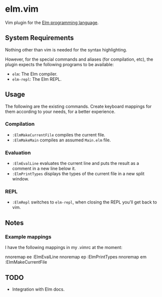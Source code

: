# elm.vim

Vim plugin for the [Elm programming language](http://elm-lang.org/).

## System Requirements

Nothing other than vim is needed for the syntax highlighting.

However, for the special commands and aliases (for compilation, etc), the plugin expects the following programs to be available:

* `elm`: The Elm compiler.
* `elm-repl`: The Elm REPL.

## Usage

The following are the existing commands. Create keyboard mappings for 
them according to your needs, for a better experience.

### Compilation

* `:ElmMakeCurrentFile` compiles the current file.
* `:ElmMakeMain` compiles an assumed `Main.elm` file.

### Evaluation

* `:ElmEvalLine` evaluates the current line and puts the result as a
  comment in a new line below it.
* `:ElmPrintTypes` displays the types of the current file in a new split window.

### REPL

* `:ElmRepl` switches to `elm-repl`, when closing the REPL you'll get back to vim.

## Notes

### Example mappings

I have the following mappings in my .vimrc at the moment:

nnoremap <leader>ee :ElmEvalLine<CR>
nnoremap <leader>ep :ElmPrintTypes<CR>
nnoremap <leader>em :ElmMakeCurrentFile<CR>

## TODO

* Integration with Elm docs.
